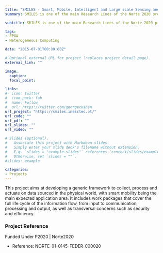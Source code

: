 ```yaml
---
title: "SMILES - Smart, Mobile, Intelligent and Large scale Sensing and Analytics"
summary: SMILES is one of the main Research Lines of the Norte 2020 project Tec4Growth, involving all the 4 centres from the Computer Science cluster and 5 other centres from INESC TEC. 

subtitle: SMILES is one of the main Research Lines of the Norte 2020 project Tec4Growth, involving all the 4 centres from the Computer Science cluster and 5 other centres from INESC TEC. 

tags:
- FPGA
- Heterogeneous Computing

date: "2015-07-01T00:00:00Z"

# Optional external URL for project (replaces project detail page).
external_link: ""

image:
  caption: 
  focal_point: 

links:
#- icon: twitter
#  icon_pack: fab
#  name: Follow
#  url: https://twitter.com/georgecushen
url_project: "https://smiles.inesctec.pt/"
url_code: ""
url_pdf: ""
url_slides: ""
url_video: ""

# Slides (optional).
#   Associate this project with Markdown slides.
#   Simply enter your slide deck's filename without extension.
#   E.g. `slides = "example-slides"` references `content/slides/example-slides.md`.
#   Otherwise, set `slides = ""`.
#slides: example

categories:
- Projects
---
```


This project aims at developing a generic framework to collect, process and actuate on data sourced in the physical world, with smart mobility being the main expected application area. It includes work packages that cover the full life cycle of the information flow, from input to communication, processing and output, as well as transversal concerns such as security and efficiency.

### Project Reference

Funded Under P2020 | Norte2020
- Reference: NORTE-01-0145-FEDER-000020

